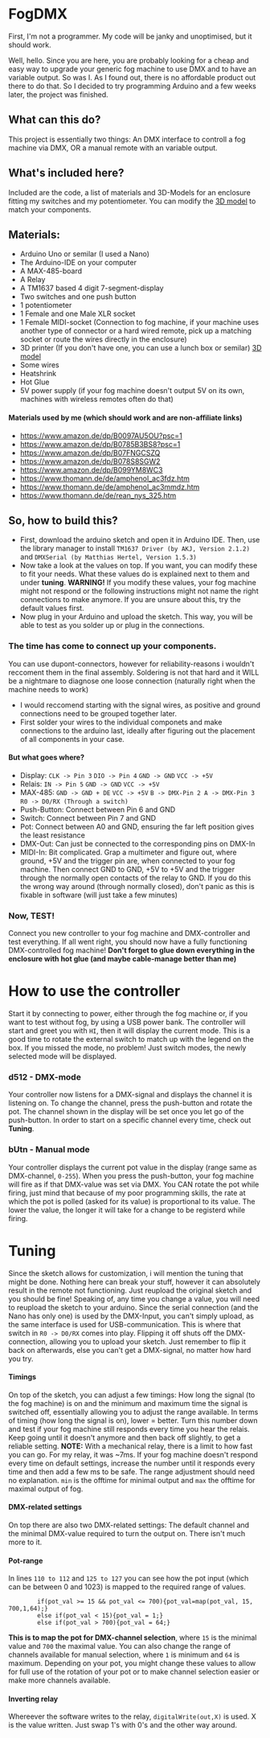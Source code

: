 # FogDMX
First, I'm not a programmer. My code will be janky and unoptimised, but it should work.

Well, hello. Since you are here, you are probably looking for a cheap and easy way to upgrade your generic fog machine to use DMX and to have an variable output. So was I. As I found out, there is no affordable product out there to do that. So I decided to try programming Arduino and a few weeks later, the project was finished.


## What can this do?
This project is essentially two things: An DMX interface to controll a fog machine via DMX, OR a manual remote with an variable output.




## What's included here?
Included are the code, a list of materials and 3D-Models for an enclosure fitting my switches and my potentiometer. You can modify the [3D model](https://www.tinkercad.com/things/fHhk7ptpsdN-fogdmx-case) to match your components.



## Materials:
- Arduino Uno or semilar (I used a Nano)
- The Arduino-IDE on your computer
- A MAX-485-board
- A Relay
- A TM1637 based 4 digit 7-segment-display
- Two switches and one push button
- 1 potentiometer
- 1 Female and one Male XLR socket
- 1 Female MIDI-socket (Connection to fog machine, if your machine uses another type of connector or a hard wired remote, pick up a matching socket or route the wires directly in the enclosure)
- 3D printer (If you don't have one, you can use a lunch box or semilar) [3D model](https://www.tinkercad.com/things/fHhk7ptpsdN-fogdmx-case)
- Some wires
- Heatshrink
- Hot Glue
- 5V power supply (if your fog machine doesn't output 5V on its own, machines with wireless remotes often do that)


#### Materials used by me (which should work and are non-affiliate links)
- https://www.amazon.de/dp/B0097AU5OU?psc=1
- https://www.amazon.de/dp/B0785B3BS8?psc=1
- https://www.amazon.de/dp/B07FNGCSZQ
- https://www.amazon.de/dp/B078S8SGW2
- https://www.amazon.de/dp/B099YM8WC3
- https://www.thomann.de/de/amphenol_ac3fdz.htm
- https://www.thomann.de/de/amphenol_ac3mmdz.htm
- https://www.thomann.de/de/rean_nys_325.htm



## So, how to build this?
- First, download the arduino sketch and open it in Arduino IDE. Then, use the library manager to install `TM1637 Driver (by AKJ, Version 2.1.2)` and `DMXSerial (by Matthias Hertel, Version 1.5.3)`
- Now take a look at the values on top. If you want, you can modify these to fit your needs. What these values do is explained next to them and under **tuning**. **WARNING!** If you modify these values, your fog machine might not respond or the following instructions might not name the right connections to make anymore. If you are unsure about this, try the default values first.
- Now plug in your Arduino and upload the sketch. This way, you will be able to test as you solder up or plug in the connections.


### The time has come to connect up your components.
You can use dupont-connectors, however for reliability-reasons i wouldn't reccoment them in the final assembly. Soldering is not that hard and it WILL be a nightmare to diagnose one loose connection (naturally right when the machine needs to work)

- I would reccomend starting with the signal wires, as positive and ground connections need to be grouped together later.
- First solder your wires to the individual componets and make connections to the arduino last, ideally after figuring out the placement of all components in your case.

#### But what goes where?
- Display: 	`CLK -> Pin 3`		`DIO -> Pin 4`		`GND -> GND`		`VCC -> +5V`
- Relais: 	`IN -> Pin 5`		`GND -> GND`		`VCC -> +5V`
- MAX-485:	`GND -> GND + DE`		  `VCC -> +5V`		`B -> DMX-Pin 2	A -> DMX-Pin 3`	  	`R0 -> D0/RX (Through a switch)`
- Push-Button:	Connect between Pin 6 and GND
- Switch:				Connect between Pin 7 and GND
- Pot:					Connect between A0 and GND, ensuring the far left position gives the least resistance
- DMX-Out: 			Can just be connected to the corresponding pins on DMX-In
- MIDI-In:			Bit complicated. Grap a multimeter and figure out, where ground, +5V and the trigger pin are, when connected to your fog machine. Then connect GND to GND, +5V to +5V and the trigger through the normally open contacts of the relay to GND. If you do this the wrong way around (through normally closed), don't panic as this is fixable in software (will just take a few minutes)


### Now, TEST!
Connect you new controller to your fog machine and DMX-controller and test everything. If all went right, you should now have a fully functioning DMX-controlled fog machine!
**Don't forget to glue down everything in the enclosure with hot glue (and maybe cable-manage better than me)**



# How to use the controller
Start it by connecting to power, either through the fog machine or, if you want to test without fog, by using a USB power bank. The controller will start and greet you with `HI`, then it will display the current mode. This is a good time to rotate the external switch to match up with the legend on the box. If you missed the mode, no problem! Just switch modes, the newly selected mode will be displayed.
### d512 - DMX-mode
Your controller now listens for a DMX-signal and displays the channel it is listening on. To change the channel, press the push-button and rotate the pot. The channel shown in the display will be set once you let go of the push-button. In order to start on a specific channel every time, check out **Tuning**.

### bUtn - Manual mode
Your controller displays the current pot value in the display (range same as DMX-channel, `0-255`). When you press the push-button, your fog machine will fire as if that DMX-value was set via DMX. You CAN rotate the pot while firing, just mind that because of my poor programming skills, the rate at which the pot is polled (asked for its value) is proportional to its value. The lower the value, the longer it will take for a change to be registerd while firing.


# Tuning
Since the sketch allows for customization, i will mention the tuning that might be done. Nothing here can break your stuff, however it can absolutely result in the remote not functioning. Just reupload the original sketch and you should be fine! Speaking of, any time you change a value, you will need to reupload the sketch to your arduino. Since the serial connection (and the Nano has only one) is used by the DMX-Input, you can't simply upload, as the same interface is used for USB-communication. This is where that switch in `R0 -> D0/RX` comes into play. Flipping it off shuts off the DMX-connection, allowing you to upload your sketch. Just remember to flip it back on afterwards, else you can't get a DMX-signal, no matter how hard you try.


#### Timings
On top of the sketch, you can adjust a few timings: How long the signal (to the fog machine) is on and the minimum and maximum time the signal is switched off, essentially allowing you to adjust the range available.
In terms of timing (how long the signal is on), lower = better. Turn this number down and test if your fog machine still responds every time you hear the relais. Keep going until it doesn't anymore and then back off slightly, to get a reliable setting. **NOTE:** With a mechanical relay, there is a limit to how fast you can go. For my relay, it was ~7ms. 
If your fog machine doesn't respond every time on default settings, increase the number until it responds every time and then add a few ms to be safe.
The range adjustment should need no explanation. `min` is the offtime for minimal output and `max` the offtime for maximal output of fog.


#### DMX-related settings
On top there are also two DMX-related settings: The default channel and the minimal DMX-value required to turn the output on. There isn't much more to it.


#### Pot-range
In lines `110 to 112` and `125 to 127` you can see how the pot input (which can be between 0 and 1023) is mapped to the required range of values.
```
        if(pot_val >= 15 && pot_val <= 700){pot_val=map(pot_val, 15, 700,1,64);}
        else if(pot_val < 15){pot_val = 1;}
        else if(pot_val > 700){pot_val = 64;}
```
**This is to map the pot for DMX-channel selection**, where `15` is the minimal value and `700` the maximal value. You can also change the range of channels available for manual selection, where `1` is minimum and `64` is maximum. Depending on your pot, you might change these values to allow for full use of the rotation of your pot or to make channel selection easier or make more channels available.


#### Inverting relay
Whereever the software writes to the relay, `digitalWrite(out,X)` is used. X is the value written. Just swap 1's with 0's and the other way around.
